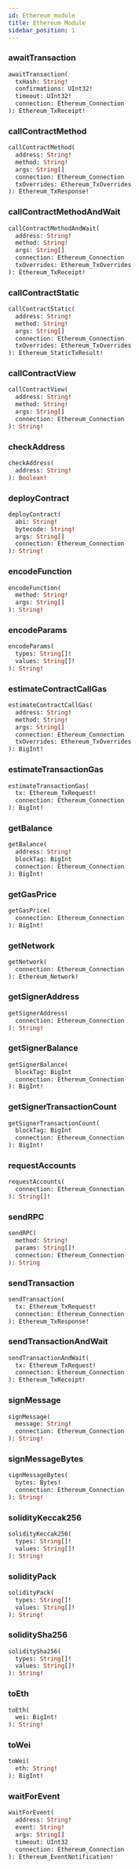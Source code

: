 ```yaml
---
id: Ethereum_module
title: Ethereum Module
sidebar_position: 1
---
```


### awaitTransaction 

```graphql
awaitTransaction(
  txHash: String! 
  confirmations: UInt32! 
  timeout: UInt32! 
  connection: Ethereum_Connection 
): Ethereum_TxReceipt!
```

### callContractMethod 

```graphql
callContractMethod(
  address: String! 
  method: String! 
  args: String[] 
  connection: Ethereum_Connection 
  txOverrides: Ethereum_TxOverrides 
): Ethereum_TxResponse!
```

### callContractMethodAndWait 

```graphql
callContractMethodAndWait(
  address: String! 
  method: String! 
  args: String[] 
  connection: Ethereum_Connection 
  txOverrides: Ethereum_TxOverrides 
): Ethereum_TxReceipt!
```

### callContractStatic 

```graphql
callContractStatic(
  address: String! 
  method: String! 
  args: String[] 
  connection: Ethereum_Connection 
  txOverrides: Ethereum_TxOverrides 
): Ethereum_StaticTxResult!
```

### callContractView 

```graphql
callContractView(
  address: String! 
  method: String! 
  args: String[] 
  connection: Ethereum_Connection 
): String!
```

### checkAddress 

```graphql
checkAddress(
  address: String! 
): Boolean!
```

### deployContract 

```graphql
deployContract(
  abi: String! 
  bytecode: String! 
  args: String[] 
  connection: Ethereum_Connection 
): String!
```

### encodeFunction 

```graphql
encodeFunction(
  method: String! 
  args: String[] 
): String!
```

### encodeParams 

```graphql
encodeParams(
  types: String[]! 
  values: String[]! 
): String!
```

### estimateContractCallGas 

```graphql
estimateContractCallGas(
  address: String! 
  method: String! 
  args: String[] 
  connection: Ethereum_Connection 
  txOverrides: Ethereum_TxOverrides 
): BigInt!
```

### estimateTransactionGas 

```graphql
estimateTransactionGas(
  tx: Ethereum_TxRequest! 
  connection: Ethereum_Connection 
): BigInt!
```

### getBalance 

```graphql
getBalance(
  address: String! 
  blockTag: BigInt 
  connection: Ethereum_Connection 
): BigInt!
```

### getGasPrice 

```graphql
getGasPrice(
  connection: Ethereum_Connection 
): BigInt!
```

### getNetwork 

```graphql
getNetwork(
  connection: Ethereum_Connection 
): Ethereum_Network!
```

### getSignerAddress 

```graphql
getSignerAddress(
  connection: Ethereum_Connection 
): String!
```

### getSignerBalance 

```graphql
getSignerBalance(
  blockTag: BigInt 
  connection: Ethereum_Connection 
): BigInt!
```

### getSignerTransactionCount 

```graphql
getSignerTransactionCount(
  blockTag: BigInt 
  connection: Ethereum_Connection 
): BigInt!
```

### requestAccounts 

```graphql
requestAccounts(
  connection: Ethereum_Connection 
): String[]!
```

### sendRPC 

```graphql
sendRPC(
  method: String! 
  params: String[]! 
  connection: Ethereum_Connection 
): String
```

### sendTransaction 

```graphql
sendTransaction(
  tx: Ethereum_TxRequest! 
  connection: Ethereum_Connection 
): Ethereum_TxResponse!
```

### sendTransactionAndWait 

```graphql
sendTransactionAndWait(
  tx: Ethereum_TxRequest! 
  connection: Ethereum_Connection 
): Ethereum_TxReceipt!
```

### signMessage 

```graphql
signMessage(
  message: String! 
  connection: Ethereum_Connection 
): String!
```

### signMessageBytes 

```graphql
signMessageBytes(
  bytes: Bytes! 
  connection: Ethereum_Connection 
): String!
```

### solidityKeccak256 

```graphql
solidityKeccak256(
  types: String[]! 
  values: String[]! 
): String!
```

### solidityPack 

```graphql
solidityPack(
  types: String[]! 
  values: String[]! 
): String!
```

### soliditySha256 

```graphql
soliditySha256(
  types: String[]! 
  values: String[]! 
): String!
```

### toEth 

```graphql
toEth(
  wei: BigInt! 
): String!
```

### toWei 

```graphql
toWei(
  eth: String! 
): BigInt!
```

### waitForEvent 

```graphql
waitForEvent(
  address: String! 
  event: String! 
  args: String[] 
  timeout: UInt32 
  connection: Ethereum_Connection 
): Ethereum_EventNotification!
```


